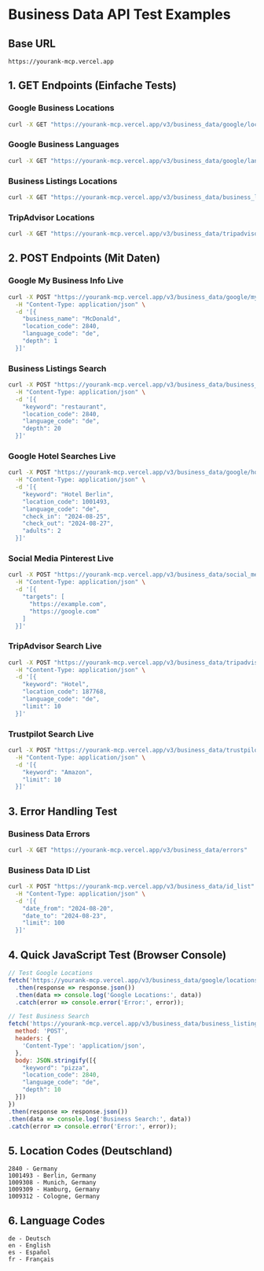# Business Data API Test Examples

## Base URL
```
https://yourank-mcp.vercel.app
```

## 1. GET Endpoints (Einfache Tests)

### Google Business Locations
```bash
curl -X GET "https://yourank-mcp.vercel.app/v3/business_data/google/locations"
```

### Google Business Languages  
```bash
curl -X GET "https://yourank-mcp.vercel.app/v3/business_data/google/languages"
```

### Business Listings Locations
```bash
curl -X GET "https://yourank-mcp.vercel.app/v3/business_data/business_listings/locations"
```

### TripAdvisor Locations
```bash
curl -X GET "https://yourank-mcp.vercel.app/v3/business_data/tripadvisor/locations"
```

## 2. POST Endpoints (Mit Daten)

### Google My Business Info Live
```bash
curl -X POST "https://yourank-mcp.vercel.app/v3/business_data/google/my_business_info/live" \
  -H "Content-Type: application/json" \
  -d '[{
    "business_name": "McDonald",
    "location_code": 2840,
    "language_code": "de",
    "depth": 1
  }]'
```

### Business Listings Search
```bash
curl -X POST "https://yourank-mcp.vercel.app/v3/business_data/business_listings/search/live" \
  -H "Content-Type: application/json" \
  -d '[{
    "keyword": "restaurant",
    "location_code": 2840,
    "language_code": "de",
    "depth": 20
  }]'
```

### Google Hotel Searches Live
```bash
curl -X POST "https://yourank-mcp.vercel.app/v3/business_data/google/hotel_searches/live" \
  -H "Content-Type: application/json" \
  -d '[{
    "keyword": "Hotel Berlin",
    "location_code": 1001493,
    "language_code": "de",
    "check_in": "2024-08-25",
    "check_out": "2024-08-27",
    "adults": 2
  }]'
```

### Social Media Pinterest Live
```bash
curl -X POST "https://yourank-mcp.vercel.app/v3/business_data/social_media/pinterest/live" \
  -H "Content-Type: application/json" \
  -d '[{
    "targets": [
      "https://example.com",
      "https://google.com"
    ]
  }]'
```

### TripAdvisor Search Live
```bash
curl -X POST "https://yourank-mcp.vercel.app/v3/business_data/tripadvisor/search/live" \
  -H "Content-Type: application/json" \
  -d '[{
    "keyword": "Hotel",
    "location_code": 187768,
    "language_code": "de",
    "limit": 10
  }]'
```

### Trustpilot Search Live
```bash
curl -X POST "https://yourank-mcp.vercel.app/v3/business_data/trustpilot/search/live" \
  -H "Content-Type: application/json" \
  -d '[{
    "keyword": "Amazon",
    "limit": 10
  }]'
```

## 3. Error Handling Test

### Business Data Errors
```bash
curl -X GET "https://yourank-mcp.vercel.app/v3/business_data/errors"
```

### Business Data ID List
```bash
curl -X POST "https://yourank-mcp.vercel.app/v3/business_data/id_list" \
  -H "Content-Type: application/json" \
  -d '[{
    "date_from": "2024-08-20",
    "date_to": "2024-08-23",
    "limit": 100
  }]'
```

## 4. Quick JavaScript Test (Browser Console)

```javascript
// Test Google Locations
fetch('https://yourank-mcp.vercel.app/v3/business_data/google/locations')
  .then(response => response.json())
  .then(data => console.log('Google Locations:', data))
  .catch(error => console.error('Error:', error));

// Test Business Search
fetch('https://yourank-mcp.vercel.app/v3/business_data/business_listings/search/live', {
  method: 'POST',
  headers: {
    'Content-Type': 'application/json',
  },
  body: JSON.stringify([{
    "keyword": "pizza",
    "location_code": 2840,
    "language_code": "de",
    "depth": 10
  }])
})
.then(response => response.json())
.then(data => console.log('Business Search:', data))
.catch(error => console.error('Error:', error));
```

## 5. Location Codes (Deutschland)

```
2840 - Germany
1001493 - Berlin, Germany  
1009308 - Munich, Germany
1009309 - Hamburg, Germany
1009312 - Cologne, Germany
```

## 6. Language Codes

```
de - Deutsch
en - English
es - Español
fr - Français
```
